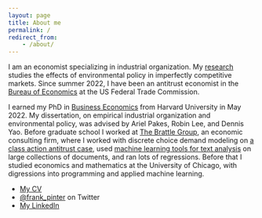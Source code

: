 ```yaml
---
layout: page
title: About me
permalink: /
redirect_from:
    - /about/
---
```


I am an economist specializing in industrial organization. My [research](/research) studies the effects of environmental policy in imperfectly competitive markets. Since summer 2022, I have been an antitrust economist in the [Bureau of Economics](https://www.ftc.gov/about-ftc/bureaus-offices/bureau-economics) at the US Federal Trade Commission.

I earned my PhD in [Business Economics](https://www.hbs.edu/doctoral/phd-programs/business-economics/) from Harvard University in May 2022. My dissertation, on empirical industrial organization and environmental policy, was advised by Ariel Pakes, Robin Lee, and Dennis Yao. Before graduate school I worked at [The Brattle Group](http://www.brattle.com), an economic consulting firm, where I worked with discrete choice demand modeling on [a class action antitrust case](http://www.brattle.com/news-and-knowledge/news/daubert-motion-granted-based-on-testimony-of-brattle-principal-daniel-mcfadden), used [machine learning tools for text analysis](https://doi.org/10.1515/ev-2016-0007) on large collections of documents, and ran lots of regressions. Before that I studied economics and mathematics at the University of Chicago, with digressions into programming and applied machine learning.

- [My CV](/Pinter_CV.pdf)
- [@frank_pinter](https://twitter.com/frank_pinter) on Twitter
- [My LinkedIn](https://www.linkedin.com/in/frank-pinter-816a6956)
